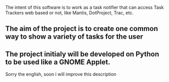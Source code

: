 The intent of this software is to work as a task notifier that can access Task Trackers web based or not, like Mantis, DotProject, Trac, etc.

The aim of the project is to create one common way to show a variety of tasks for the user
---
The project initialy will be developed on Python to be used like a GNOME Applet.
--
Sorry the english, soon i will improve this description